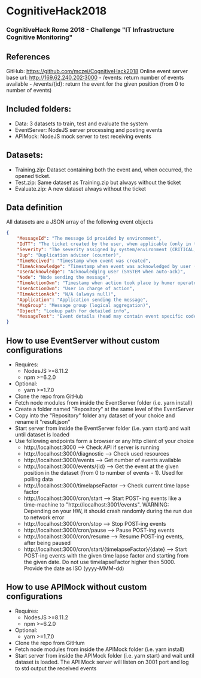 # CognitiveHack2018
### CognitiveHack Rome 2018 - Challenge "IT Infrastructure Cognitive Monitoring"

## References
GitHub: https://github.com/mczei/CognitiveHack2018
Online event server base url: http://169.62.240.202:3000
	- /events: return number of events available
	- /events/{id}: return the event for the given position (from 0 to number of events)


## Included folders:
- Data: 3 datasets to train, test and evaluate the system
- EventServer: NodeJS server processing and posting events
- APIMock: NodeJS mock server to test receiving events

## Datasets:
- Training.zip: Dataset containing both the event and, when occurred, the opened ticket.
- Test.zip: Same dataset as Training.zip but always without the ticket
- Evaluate.zip: A new dataset always without the ticket

## Data definition
All datasets are a JSON array of the following event objects
```json
{
	"MessageId": "The message id provided by environment",
	"IdTT": "The ticket created by the user, when applicable (only in the training dataset. Other dataset always empty string)",
	"Severity": "The severity assigned by system/environment (CRITICAL, MAJOR, MINOR, WARNING, NORMAL)",
	"Dup": "Duplication advisor (counter)",
	"TimeRecived": "Timestamp when event was created",
	"TimeAcknowledge": "Timestamp when event was acknowledged by user (may be auto-ack)",
	"UserAcknowledge": "Acknowledging user (SYSTEM when auto-ack)",
	"Node": "Node sending the message",
	"TimeActionOwn": "Timestamp when action took place by humer operator",
	"UserActionOwn": "User in charge of action",
	"TimeActionAck": "N/A (always null)",
	"Application": "Application sending the message",
	"MsgGroup": "Message group (logical aggregation)",
	"Object": "Lookup path for detailed info",
	"MessageText": "Event details (head may contain event specific codes)"
}
```

## How to use EventServer without custom configurations
 - Requires: 
   - NodesJS >=8.11.2
   - npm >=6.2.0
 - Optional: 
   - yarn >=1.7.0
 - Clone the repo from GitHub
 - Fetch node modules from inside the EventServer folder (i.e. yarn install)
 - Create a folder named "Repository" at the same level of the EventServer
 - Copy into the "Repository" folder any dataset of your choice and rename it "result.json"
 - Start server from inside the EventServer folder (i.e. yarn start) and wait until dataset is loaded
 - Use following endpoints form a browser or any http client of your choice
   - http://localhost:3000 --> Check API if server is running
   - http://localhost:3000/diagnostic --> Check used resources
   - http://localhost:3000/events --> Get number of events available
   - http://localhost:3000/events/{id} --> Get the event at the given position in the dataset (from 0 to number of events - 1). Used for polling data
   - http://localhost:3000/timelapseFactor --> Check current time lapse factor
   - http://localhost:3000/cron/start --> Start POST-ing events like a time-machine to "http://localhost:3001/events". WARNING: Depending on your HW, it should crash randomly during the run due to network error
   - http://localhost:3000/cron/stop --> Stop POST-ing events
   - http://localhost:3000/cron/pause --> Pause POST-ing events
   - http://localhost:3000/cron/resume --> Resume POST-ing events, after being paused
   - http://localhost:3000/cron/start/{timelapseFactor}/{date} --> Start POST-ing events with the given time lapse factor and starting from the given date. Do not use timelapseFactor higher then 5000. Provide the date as ISO (yyyy-MMM-dd)


## How to use APIMock without custom configurations
 - Requires: 
   - NodesJS >=8.11.2
   - npm >=6.2.0
 - Optional: 
   - yarn >=1.7.0
 - Clone the repo from GitHum
 - Fetch node modules from inside the APIMock folder (i.e. yarn install)
 - Start server from inside the APIMock folder (i.e. yarn start) and wait until dataset is loaded. The API Mock server will listen on 3001 port and log to std output the received events
